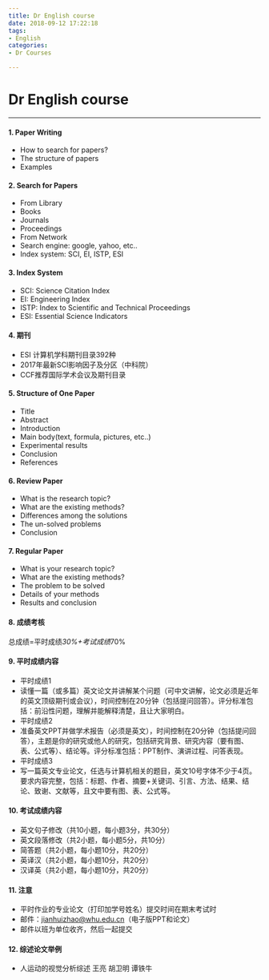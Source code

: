 ```yaml
---
title: Dr English course
date: 2018-09-12 17:22:18
tags: 
- English
categories: 
- Dr Courses

---
```

# Dr English course
---

#### **1. Paper Writing** ####
- How to search for papers?
- The structure of papers
- Examples

#### **2. Search for Papers** ####
- From Library
 - Books
 - Journals
 - Proceedings
- From Network
 - Search engine: google, yahoo, etc..
 - Index system: SCI, EI, ISTP, ESI

#### **3. Index System** ####
- SCI: Science Citation Index
- EI: Engineering Index
- ISTP: Index to Scientific and Technical Proceedings
- ESI: Essential Science Indicators

#### **4. 期刊** ####
- ESI 计算机学科期刊目录392种
- 2017年最新SCI影响因子及分区（中科院）
- CCF推荐国际学术会议及期刊目录

#### **5. Structure of One Paper** ####
- Title
- Abstract
- Introduction
- Main body(text, formula, pictures, etc..)
- Experimental results
- Conclusion
- References

#### **6. Review Paper** ####
- What is the research topic?
- What are the existing methods?
- Differences among the solutions
- The un-solved problems
- Conclusion

#### **7. Regular Paper** ####
- What is your research topic?
- What are the existing methods?
- The problem to be solved
- Details of your methods
- Results and conclusion

#### **8. 成绩考核** ####
总成绩=平时成绩*30%+考试成绩*70%

#### **9. 平时成绩内容** ####
- 平时成绩1
 - 读懂一篇（或多篇）英文论文并讲解某个问题（可中文讲解，论文必须是近年的英文顶级期刊或会议），时间控制在20分钟（包括提问回答）。评分标准包括：前沿性问题，理解并能解释清楚，且让大家明白。
- 平时成绩2
 - 准备英文PPT并做学术报告（必须是英文），时间控制在20分钟（包括提问回答），主题是你的研究或他人的研究，包括研究背景、研究内容（要有图、表、公式等）、结论等。评分标准包括：PPT制作、演讲过程、问答表现。
- 平时成绩3
 - 写一篇英文专业论文，任选与计算机相关的题目，英文10号字体不少于4页。要求内容完整，包括：标题、作者、摘要+关键词、引言、方法、结果、结论、致谢、文献等，且文中要有图、表、公式等。

#### **10. 考试成绩内容** ####
- 英文句子修改（共10小题，每小题3分，共30分）
- 英文段落修改（共2小题，每小题5分，共10分）
- 简答题（共2小题，每小题10分，共20分）
- 英译汉（共2小题，每小题10分，共20分）
- 汉译英（共2小题，每小题10分，共20分）

#### **11. 注意** ####
- 平时作业的专业论文（打印加学号姓名）提交时间在期末考试时
- 邮件：jianhuizhao@whu.edu.cn（电子版PPT和论文）
- 邮件以班为单位收齐，然后一起提交

#### **12. 综述论文举例** ####
- 人运动的视觉分析综述  王亮 胡卫明 谭铁牛
